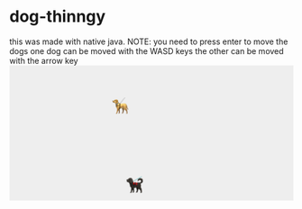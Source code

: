 # dog-thinngy
this was made with native java. NOTE: you need to press enter to move the dogs
one dog can be moved with the WASD keys the other can be moved with the arrow key
![screen shot](https://raw.githubusercontent.com/LeoMehraban/dog-thinngy/master/Screen%20Shot%202020-05-25%20at%208.49.41%20AM.png)
